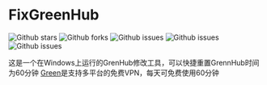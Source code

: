 # FixGreenHub

![Github stars](https://img.shields.io/github/stars/WLHYW/FixGreenHub.svg)
![Github forks](https://img.shields.io/github/forks/WLHYW/FixGreenHub.svg)
![Github issues](https://img.shields.io/github/watchers/WLHYW/FixGreenHub.svg)
![Github issues](https://img.shields.io/github/issues/WLHYW/FixGreenHub.svg)
![Github issues](https://img.shields.io/github/last-commit/WLHYW/FixGreenHub.svg)

这是一个在Windows上运行的GrenHub修改工具，可以快捷重置GrennHub时间为60分钟
[Green]([https://gitee.com/sli97](https://greenhubtx.ga/)https://greenhubtx.ga/)是支持多平台的免费VPN，每天可免费使用60分钟
